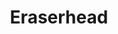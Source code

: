 ---
pid: rs380
title: Eraserhead
location_transcription: 12th+Vine
coordinates: "[-75.158899660443, 39.95751719231]"
zipcode: '19147'
gen_neighborhood: South Philadelphia
neighborhood: Queen Village,Bella Vista,Pennsport,Italian Market
outside_phl: 
age: '51'
age_range: 50-59
instagram: 
image_file_name: rs_380.jpg
proposal_transcription: A crazy old dilapidated factory that makes annoying sounds
topic: Unknown
topic_summary: '0'
type: Closed Factory
keywords_other: 
credit: 
image_labels: 
twitter: 
facebook: 
permalink: "/monuments/rs380/"
layout: item-page
---